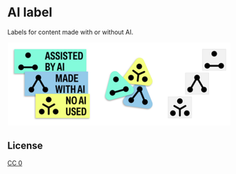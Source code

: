 # AI label

Labels for content made with or without AI.

![Preview of the images in the pack](image-pack/ai-label_pack-preview.png?raw=true)

## License

[CC 0](http://creativecommons.org/publicdomain/zero/1.0)